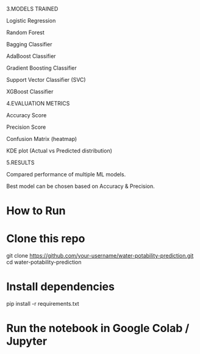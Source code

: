 3.MODELS TRAINED

Logistic Regression

Random Forest

Bagging Classifier

AdaBoost Classifier

Gradient Boosting Classifier

Support Vector Classifier (SVC)

XGBoost Classifier

4.EVALUATION METRICS

Accuracy Score

Precision Score

Confusion Matrix (heatmap)

KDE plot (Actual vs Predicted distribution)

5.RESULTS

Compared performance of multiple ML models.

Best model can be chosen based on Accuracy & Precision.

# How to Run
# Clone this repo
git clone https://github.com/your-username/water-potability-prediction.git
cd water-potability-prediction

# Install dependencies
pip install -r requirements.txt

# Run the notebook in Google Colab / Jupyter

